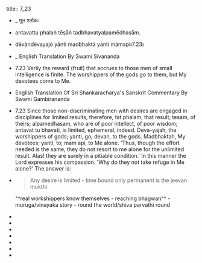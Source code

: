 title:: 7_23

- _ मूल श्लोकः
- antavattu phalaṅ tēṣāṅ tadbhavatyalpamēdhasām.
- dēvāndēvayajō yānti madbhaktā yānti māmapi৷৷7.23৷৷
- _ English Translation By Swami Sivananda
- 7.23 Verily the reward (fruit) that accrues to those men of small intelligence is finite. The worshippers of the gods go to them, but My devotees come to Me.
- English Translation Of Sri Shankaracharya's Sanskrit Commentary By Swami Gambirananda
- 7.23 Since those non-discriminating men with desires are engaged in disciplines for limited results, therefore, tat phalam, that result; tesam, of theirs; alpamedhasam, who are of poor intellect, of poor wisdom; antavat tu bhavati, is limited, ephemeral, indeed. Deva-yajah, the worshippers of gods; yanti, go; devan, to the gods. Madbhaktah, My devotees; yanti, to; mam api, to Me alone. 'Thus, though the effort needed is the same, they do not resort to me alone for the unlimited result. Alas! they are surely in a pitiable condition.' In this manner the Lord expresses his compassion. 'Why do they not take refuge in Me alone?' The answer is:
- > Any desire is limited - time bound
  only permanent is the jeevan mukthi
  
  ^^real workshippers know themselves - reaching bhagwan^^ - muruga/vinayaka story - round the world/shiva parvathi round
-
-
-
-
-
-
-